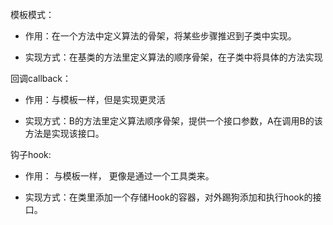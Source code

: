 模板模式：
    
+ 作用：在一个方法中定义算法的骨架，将某些步骤推迟到子类中实现。
    
+ 实现方式：在基类的方法里定义算法的顺序骨架，在子类中将具体的方法实现

回调callback：
    
+ 作用：与模板一样，但是实现更灵活
    
+ 实现方式：B的方法里定义算法顺序骨架，提供一个接口参数，A在调用B的该方法是实现该接口。

钩子hook:
    
+ 作用： 与模板一样， 更像是通过一个工具类来。
    
+ 实现方式：在类里添加一个存储Hook的容器，对外踢狗添加和执行hook的接口。
